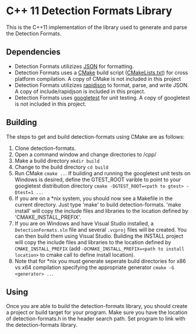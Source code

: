 # C++ 11 Detection Formats Library

This is the C++11 implementation of the library used to generate and parse the Detection Formats.

Dependencies
------
* Detection Formats utilizizes [JSON](www.json.org) for formatting.
* Detection Formats uses a [CMake](http://www.cmake.org/) build script ([CMakeLists.txt](CMakeLists.txt)) for cross platform compilation.  A copy of CMake is not included in this project
* Detection Formats utilizizes [rapidjson](https://github.com/miloyip/rapidjson) to format, parse, and write JSON.  A copy of include/rapidjson is included in this project.
* Detection Formats uses [googletest](https://github.com/google/googletest) for unit testing.  A copy of googletest is not included in this project.

Building
------
The steps to get and build detection-formats using CMake are as follows:
1. Clone detection-formats.
2. Open a command window and change directories to /cpp/
3. Make a build directory `mkdir build`
4. Change to the build directory `cd build`
5. Run CMake `cmake ..`.  If building and running the googletest unit tests on Windows is desired, define the GTEST_ROOT varible to point to your googletest distribution directory `cmake -DGTEST_ROOT=<path to gtest> -Dtest=1 ..`.
6. If you are on a \*nix system, you should now see a Makefile in the current directory.  Just type 'make' to build detection-formats.  'make install' will copy the include files and libraries to the location defined by 'CMAKE_INSTALL_PREFIX'.
7. If you are on Windows and have Visual Studio installed, a `DetectionFormats.sln` file and several `.vcproj` files will be created.  You can then build them using Visual Studio.  Building the INSTALL project will copy the include files and libraries to the location defined by `CMAKE_INSTALL_PREFIX` (add `-DCMAKE_INSTALL_PREFIX=<path to install location>` to cmake call to define install location).
8. Note that for \*nix you must generate seperate build directories for x86 vs x64 compilation specifying the appropriate generator `cmake -G <generator> ..`.

Using
------
Once you are able to build the detection-formats library, you should create a project or build target for your program. Make sure you have the location of detection-formats.h in the header search path. Set program to link with the detection-formats library.
